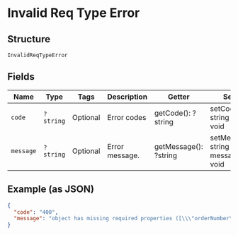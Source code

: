 
# Invalid Req Type Error

## Structure

`InvalidReqTypeError`

## Fields

| Name | Type | Tags | Description | Getter | Setter |
|  --- | --- | --- | --- | --- | --- |
| `code` | `?string` | Optional | Error codes | getCode(): ?string | setCode(?string code): void |
| `message` | `?string` | Optional | Error message. | getMessage(): ?string | setMessage(?string message): void |

## Example (as JSON)

```json
{
  "code": "400",
  "message": "object has missing required properties ([\\\"orderNumber\\\"])"
}
```

